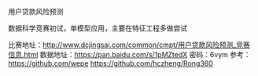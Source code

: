 用户贷款风险预测

数据科学竞赛初试，单模型应用，主要在特征工程多做尝试

比赛地址：http://www.dcjingsai.com/common/cmpt/用户贷款风险预测_竞赛信息.html
数据地址：https://pan.baidu.com/s/1pMZtedX 密码：6vym
参考：https://github.com/wepe
     https://github.com/hczheng/Rong360

